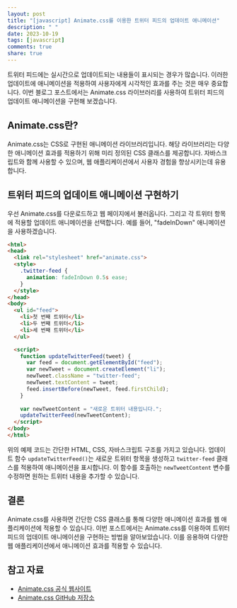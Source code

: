 ```yaml
---
layout: post
title: "[javascript] Animate.css를 이용한 트위터 피드의 업데이트 애니메이션"
description: " "
date: 2023-10-19
tags: [javascript]
comments: true
share: true
---
```


트위터 피드에는 실시간으로 업데이트되는 내용들이 표시되는 경우가 많습니다. 이러한 업데이트에 애니메이션을 적용하여 사용자에게 시각적인 효과를 주는 것은 매우 중요합니다. 이번 블로그 포스트에서는 Animate.css 라이브러리를 사용하여 트위터 피드의 업데이트 애니메이션을 구현해 보겠습니다.

## Animate.css란?

Animate.css는 CSS로 구현된 애니메이션 라이브러리입니다. 해당 라이브러리는 다양한 애니메이션 효과를 적용하기 위해 미리 정의된 CSS 클래스를 제공합니다. 자바스크립트와 함께 사용할 수 있으며, 웹 애플리케이션에서 사용자 경험을 향상시키는데 유용합니다.

## 트위터 피드의 업데이트 애니메이션 구현하기

우선 Animate.css를 다운로드하고 웹 페이지에서 불러옵니다. 그리고 각 트위터 항목에 적용할 업데이트 애니메이션을 선택합니다. 예를 들어, "fadeInDown" 애니메이션을 사용하겠습니다.

```html
<html>
<head>
  <link rel="stylesheet" href="animate.css">
  <style>
    .twitter-feed {
      animation: fadeInDown 0.5s ease;
    }
  </style>
</head>
<body>
  <ul id="feed">
    <li>첫 번째 트위터</li>
    <li>두 번째 트위터</li>
    <li>세 번째 트위터</li>
  </ul>

  <script>
    function updateTwitterFeed(tweet) {
      var feed = document.getElementById("feed");
      var newTweet = document.createElement("li");
      newTweet.className = "twitter-feed";
      newTweet.textContent = tweet;
      feed.insertBefore(newTweet, feed.firstChild);
    }
  
    var newTweetContent = "새로운 트위터 내용입니다.";
    updateTwitterFeed(newTweetContent);
  </script>
</body>
</html>
```

위의 예제 코드는 간단한 HTML, CSS, 자바스크립트 구조를 가지고 있습니다. 업데이트 함수 `updateTwitterFeed()`는 새로운 트위터 항목을 생성하고 `twitter-feed` 클래스를 적용하여 애니메이션을 표시합니다. 이 함수를 호출하는 `newTweetContent` 변수를 수정하면 원하는 트위터 내용을 추가할 수 있습니다.

## 결론

Animate.css를 사용하면 간단한 CSS 클래스를 통해 다양한 애니메이션 효과를 웹 애플리케이션에 적용할 수 있습니다. 이번 포스트에서는 Animate.css를 이용하여 트위터 피드의 업데이트 애니메이션을 구현하는 방법을 알아보았습니다. 이를 응용하여 다양한 웹 애플리케이션에서 애니메이션 효과를 적용할 수 있습니다.

## 참고 자료

- [Animate.css 공식 웹사이트](https://animate.style/)
- [Animate.css GitHub 저장소](https://github.com/animate-css/animate.css)